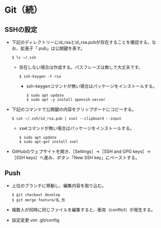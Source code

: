 # Git（続）


## SSHの設定
- 下記のディレクトリーにid_rsaとid_rsa.pubが存在することを確認する。なお、拡張子「.pub」は公開鍵を表す。
  ```
  $ ls ~/.ssh
  ```
  - 存在しない場合は作成する。パスフレーズは無しで大丈夫です。
    ```
    $ ssh-keygen -t rsa
    ```
    - ssh-keygenコマンドが無い場合はパッケージをインストールする。
      ```
      $ sudo apt update
      $ sudo apt -y install openssh-server
      ```
- 下記のコマンドで公開鍵の内容をクリップボードにコピーする。
  ```
  $ cat ~/.ssh/id_rsa.pub | xsel --clipboard --input
  ```
  - xselコマンドが無い場合はパッケージをインストールする。
    ```
    $ sudo apt update
    $ sudo apt-get install xsel
    ```
- GitHubのウェブサイトを開き、［Settings］→［SSH and GPG keys］→［SSH keys］へ進み、ボタン「New SSH key」にペーストする。


## Push
- 上位のブランチに移動し、編集内容を取り込む。
  ```
  $ git checkout develop
  $ git merge feature/名_性
  ```
- 複数人が同時に同じファイルを編集すると、衝突（conflict）が発生する。

- 設定変更
vim .git/config
